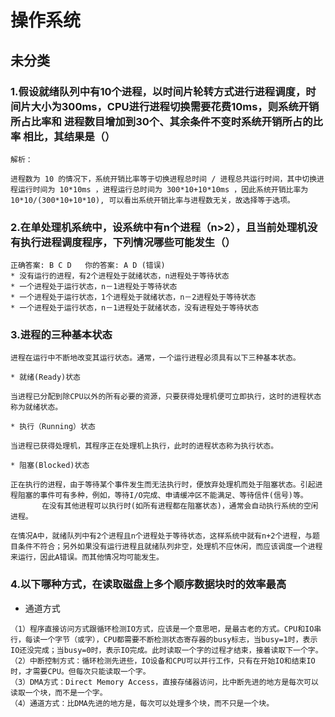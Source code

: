 # 操作系统

## 未分类

### 1.假设就绪队列中有10个进程，以时间片轮转方式进行进程调度，时间片大小为300ms，CPU进行进程切换需要花费10ms，则系统开销所占比率和 进程数目增加到30个、其余条件不变时系统开销所占的比率 相比，其结果是（）

```text
解析：

进程数为 10 的情况下，系统开销比率等于切换进程总时间 / 进程总共运行时间，其中切换进程运行时间为 10*10ms ，进程运行总时间为 300*10+10*10ms ，因此系统开销比率为 10*10/(300*10+10*10), 可以看出系统开销比率与进程数无关，故选择等于选项。

```

### 2.在单处理机系统中，设系统中有n个进程（n>2），且当前处理机没有执行进程调度程序，下列情况哪些可能发生（）

```text
正确答案: B C D   你的答案: A D (错误)
* 没有运行的进程，有2个进程处于就绪状态，n进程处于等待状态
* 一个进程处于运行状态，n－1进程处于等待状态
* 一个进程处于运行状态，1个进程处于就绪状态，n－2进程处于等待状态
* 一个进程处于运行状态，n－1进程处于就绪状态，没有进程处于等待状态
```

### 3.进程的三种基本状态

```text
进程在运行中不断地改变其运行状态。通常，一个运行进程必须具有以下三种基本状态。

* 就绪(Ready)状态

当进程已分配到除CPU以外的所有必要的资源，只要获得处理机便可立即执行，这时的进程状态称为就绪状态。

* 执行（Running）状态

当进程已获得处理机，其程序正在处理机上执行，此时的进程状态称为执行状态。

* 阻塞(Blocked)状态

正在执行的进程，由于等待某个事件发生而无法执行时，便放弃处理机而处于阻塞状态。引起进程阻塞的事件可有多种，例如，等待I/O完成、申请缓冲区不能满足、等待信件(信号)等。
       在没有其他进程可以执行时(如所有进程都在阻塞状态)，通常会自动执行系统的空闲进程。

在情况A中，就绪队列中有2个进程且n个进程处于等待状态，这样系统中就有n+2个进程，与题目条件不符合；另外如果没有运行进程且就绪队列非空，处理机不应休闲，而应该调度一个进程来运行，因此A错误。而其他情况均可能发生。
```

### 4.以下哪种方式，在读取磁盘上多个顺序数据块时的效率最高

* 通道方式

```t
（1）程序直接访问方式跟循环检测IO方式，应该是一个意思吧，是最古老的方式。CPU和IO串行，每读一个字节（或字），CPU都需要不断检测状态寄存器的busy标志，当busy=1时，表示IO还没完成；当busy=0时，表示IO完成。此时读取一个字的过程才结束，接着读取下一个字。
（2）中断控制方式：循环检测先进些，IO设备和CPU可以并行工作，只有在开始IO和结束IO时，才需要CPU。但每次只能读取一个字。
（3）DMA方式：Direct Memory Access，直接存储器访问，比中断先进的地方是每次可以读取一个块，而不是一个字。
（4）通道方式：比DMA先进的地方是，每次可以处理多个块，而不只是一个块。
```
